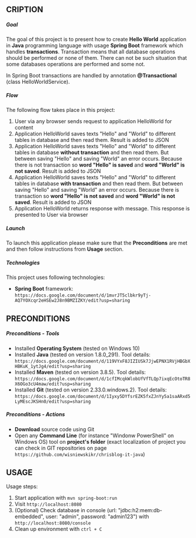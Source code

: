 CRIPTION
-----------

##### Goal
The goal of this project is to present how to create **Hello World** application in **Java** programming language with usage **Spring Boot** framework which handles **transactions**. Transaction means that all database operations should be performed or none of them. There can not be such situation that some databases operations are performed and some not. 

In Spring Boot transactions are handled by annotation **@Transactional** (class HelloWorldService).

##### Flow
The following flow takes place in this project:
1. User via any browser sends request to application HelloWorld for content
1. Application HelloWorld saves texts "Hello" and "World" to different tables in database and then read them. Result is added to JSON
1. Application HelloWorld saves texts "Hello" and "World" to different tables in database **without transaction** and then read them. But between saving "Hello" and saving "World" an error occurs. Because there is not transaction so **word "Hello" is saved** and **word "World" is not saved**. Result is added to JSON
1. Application HelloWorld saves texts "Hello" and "World" to different tables in database **with transaction** and then read them. But between saving "Hello" and saving "World" an error occurs. Because there is transaction so **word "Hello" is not saved** and **word "World" is not saved**. Result is added to JSON
1. Application HelloWorld returns response with message. This response is presented to User via browser

##### Launch
To launch this application please make sure that the **Preconditions** are met and then follow instructions from **Usage** section.

##### Technologies
This project uses following technologies:
* **Spring Boot** framework: `https://docs.google.com/document/d/1mvrJT5clbkr9yTj-AQ7YOXcqr2eHSEw2J8n9BMZIZKY/edit?usp=sharing`


PRECONDITIONS
-------------
##### Preconditions - Tools
* Installed **Operating System** (tested on Windows 10)
* Installed **Java** (tested on version 1.8.0_291). Tool details: `https://docs.google.com/document/d/119VYxF8JIZIUSk7JjwEPNX1RVjHBGbXHBKuK_1ytJg4/edit?usp=sharing`
* Installed **Maven** (tested on version 3.8.5). Tool details: `https://docs.google.com/document/d/1cfIMcqkWlobUfVfTLQp7ixqEcOtoTR8X6OGo3cU4maw/edit?usp=sharing`
* Installed **Git** (tested on version 2.33.0.windows.2). Tool details: `https://docs.google.com/document/d/1Iyxy5DYfsrEZK5fxZJnYy5a1saARxd5LyMEscJKSHn0/edit?usp=sharing`

##### Preconditions - Actions
* **Download** source code using Git 
* Open any **Command Line** (for instance "Windonw PowerShell" on Windows OS) tool on **project's folder** (exact localization of project you can check in GIT repositories on page `https://github.com/wisniewskikr/chrisblog-it-java`)


USAGE
-----

Usage steps:
1. Start application with `mvn spring-boot:run`
1. Visit `http://localhost:8080`
1. (Optional) Check database in console (url: "jdbc:h2:mem:db-embedded", user: "admin", password: "admin123") with `http://localhost:8080/console`
1. Clean up environment with `ctrl + C`